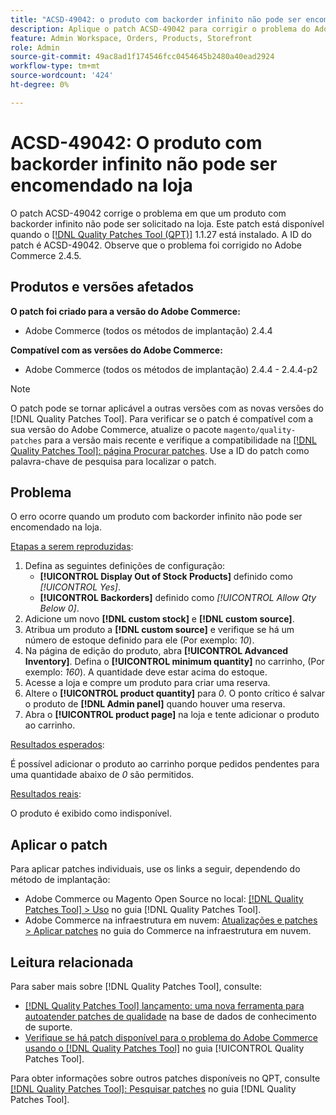 ```yaml
---
title: "ACSD-49042: o produto com backorder infinito não pode ser encomendado na loja"
description: Aplique o patch ACSD-49042 para corrigir o problema do Adobe Commerce em que um produto com backorder infinito não pode ser solicitado na loja.
feature: Admin Workspace, Orders, Products, Storefront
role: Admin
source-git-commit: 49ac8ad1f174546fcc0454645b2480a40ead2924
workflow-type: tm+mt
source-wordcount: '424'
ht-degree: 0%

---
```


# ACSD-49042: O produto com backorder infinito não pode ser encomendado na loja

O patch ACSD-49042 corrige o problema em que um produto com backorder infinito não pode ser solicitado na loja. Este patch está disponível quando o [[!DNL Quality Patches Tool (QPT)]](https://experienceleague.adobe.com/en/docs/commerce-knowledge-base/kb/announcements/commerce-announcements/magento-quality-patches-released-new-tool-to-self-serve-quality-patches) 1.1.27 está instalado. A ID do patch é ACSD-49042. Observe que o problema foi corrigido no Adobe Commerce 2.4.5.

## Produtos e versões afetados

**O patch foi criado para a versão do Adobe Commerce:**

* Adobe Commerce (todos os métodos de implantação) 2.4.4

**Compatível com as versões do Adobe Commerce:**

* Adobe Commerce (todos os métodos de implantação) 2.4.4 - 2.4.4-p2

>[!NOTE]
>
>O patch pode se tornar aplicável a outras versões com as novas versões do [!DNL Quality Patches Tool]. Para verificar se o patch é compatível com a sua versão do Adobe Commerce, atualize o pacote `magento/quality-patches` para a versão mais recente e verifique a compatibilidade na [[!DNL Quality Patches Tool]: página Procurar patches](https://experienceleague.adobe.com/tools/commerce-quality-patches/index.html). Use a ID do patch como palavra-chave de pesquisa para localizar o patch.

## Problema

O erro ocorre quando um produto com backorder infinito não pode ser encomendado na loja.

<u>Etapas a serem reproduzidas</u>:

1. Defina as seguintes definições de configuração:
   * **[!UICONTROL Display Out of Stock Products]** definido como *[!UICONTROL Yes]*.
   * **[!UICONTROL Backorders]** definido como *[!UICONTROL Allow Qty Below 0]*.
1. Adicione um novo **[!DNL custom stock]** e **[!DNL custom source]**.
1. Atribua um produto a **[!DNL custom source]** e verifique se há um número de estoque definido para ele (Por exemplo: *10*).
1. Na página de edição do produto, abra **[!UICONTROL Advanced Inventory]**. Defina o **[!UICONTROL minimum quantity]** no carrinho, (Por exemplo: *160*). A quantidade deve estar acima do estoque.
1. Acesse a loja e compre um produto para criar uma reserva.
1. Altere o **[!UICONTROL product quantity]** para *0*. O ponto crítico é salvar o produto de **[!DNL Admin panel]** quando houver uma reserva.
1. Abra o **[!UICONTROL product page]** na loja e tente adicionar o produto ao carrinho.

<u>Resultados esperados</u>:

É possível adicionar o produto ao carrinho porque pedidos pendentes para uma quantidade abaixo de *0* são permitidos.

<u>Resultados reais</u>:

O produto é exibido como indisponível.

## Aplicar o patch

Para aplicar patches individuais, use os links a seguir, dependendo do método de implantação:

* Adobe Commerce ou Magento Open Source no local: [[!DNL Quality Patches Tool] > Uso](https://experienceleague.adobe.com/docs/commerce-operations/tools/quality-patches-tool/usage.html) no guia [!DNL Quality Patches Tool].
* Adobe Commerce na infraestrutura em nuvem: [Atualizações e patches > Aplicar patches](https://experienceleague.adobe.com/docs/commerce-cloud-service/user-guide/develop/upgrade/apply-patches.html) no guia do Commerce na infraestrutura em nuvem.

## Leitura relacionada

Para saber mais sobre [!DNL Quality Patches Tool], consulte:

* [[!DNL Quality Patches Tool] lançamento: uma nova ferramenta para autoatender patches de qualidade](https://experienceleague.adobe.com/en/docs/commerce-knowledge-base/kb/announcements/commerce-announcements/magento-quality-patches-released-new-tool-to-self-serve-quality-patches) na base de dados de conhecimento de suporte.
* [Verifique se há patch disponível para o problema do Adobe Commerce usando o  [!DNL Quality Patches Tool]](/help/tools/quality-patches-tool/patches-available-in-qpt/check-patch-for-magento-issue-with-magento-quality-patches.md) no guia [!UICONTROL Quality Patches Tool].


Para obter informações sobre outros patches disponíveis no QPT, consulte [[!DNL Quality Patches Tool]: Pesquisar patches](https://experienceleague.adobe.com/tools/commerce-quality-patches/index.html) no guia [!DNL Quality Patches Tool].
